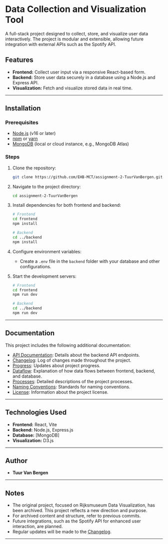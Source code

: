 # Data Collection and Visualization Tool

A full-stack project designed to collect, store, and visualize user data interactively. The project is modular and extensible, allowing future integration with external APIs such as the Spotify API.

## Features

- **Frontend:** Collect user input via a responsive React-based form.
- **Backend:** Store user data securely in a database using a Node.js and Express API.
- **Visualization:** Fetch and visualize stored data in real time.

---

## Installation

### Prerequisites

- [Node.js](https://nodejs.org/) (v16 or later)
- [npm](https://www.npmjs.com/) or [yarn](https://yarnpkg.com/)
- [MongoDB](https://www.mongodb.com/) (local or cloud instance, e.g., MongoDB Atlas)

### Steps

1. Clone the repository:

   ```bash
   git clone https://github.com/EHB-MCT/assignment-2-TuurVanBergen.git
   ```

2. Navigate to the project directory:

   ```bash
   cd assignment-2-TuurVanBergen
   ```

3. Install dependencies for both frontend and backend:

   ```bash
   # Frontend
   cd frontend
   npm install

   # Backend
   cd ../backend
   npm install
   ```

4. Configure environment variables:

   - Create a `.env` file in the `backend` folder with your database and other configurations.

5. Start the development servers:

   ```bash
   # Frontend
   cd frontend
   npm run dev

   # Backend
   cd ../backend
   npm run dev
   ```

---

## Documentation

This project includes the following additional documentation:

- [API Documentation](API_DOCUMENTATION.md): Details about the backend API endpoints.
- [Changelog](CHANGELOG.md): Log of changes made throughout the project.
- [Progress](PROGRESS.md): Updates about project progress.
- [Dataflow](DATAFLOW.md): Explanation of how data flows between frontend, backend, and database.
- [Processes](PROCESSES.md): Detailed descriptions of the project processes.
- [Naming Conventions](NAMING_CONVENTIONS.md): Standards for naming conventions.
- [License](LICENSE): Information about the project license.

---

## Technologies Used

- **Frontend:** React, Vite
- **Backend:** Node.js, Express.js
- **Database:** [MongoDB]
- **Visualization:** D3.js

---

## Author

- **Tuur Van Bergen**

---

## Notes

- The original project, focused on Rijksmuseum Data Visualization, has been archived. This project reflects a new direction and purpose.
- For archived content and structure, refer to previous commits.
- Future integrations, such as the Spotify API for enhanced user interaction, are planned.
- Regular updates will be made to the [Changelog](CHANGELOG.md).

---
